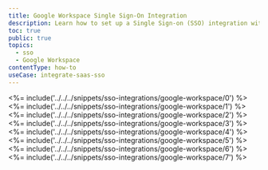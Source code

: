 ```yaml
---
title: Google Workspace Single Sign-On Integration
description: Learn how to set up a Single Sign-on (SSO) integration with Google Workspace and Auth0.
toc: true
public: true
topics:
  - sso
  - Google Workspace
contentType: how-to
useCase: integrate-saas-sso
---
```

<%= include('../../../snippets/sso-integrations/google-workspace/0') %> 
<%= include('../../../snippets/sso-integrations/google-workspace/1') %> 
<%= include('../../../snippets/sso-integrations/google-workspace/2') %> 
<%= include('../../../snippets/sso-integrations/google-workspace/3') %> 
<%= include('../../../snippets/sso-integrations/google-workspace/4') %> 
<%= include('../../../snippets/sso-integrations/google-workspace/5') %> 
<%= include('../../../snippets/sso-integrations/google-workspace/6') %>
<%= include('../../../snippets/sso-integrations/google-workspace/7') %>
